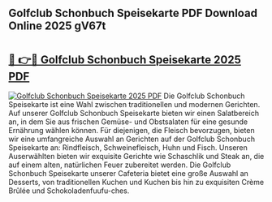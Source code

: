 ## Golfclub Schonbuch Speisekarte PDF Download Online 2025 gV67t

# <h2><a href="http://gce2h57.nevu.top/?p=Golfclub+Schonbuch+Speisekarte">🔗 👉🔴 Golfclub Schonbuch Speisekarte 2025 PDF</a></h2>

[![Golfclub Schonbuch Speisekarte 2025 PDF](https://i.imgur.com/dBaPXMq.png)](http://gce2h57.nevu.top/?p=Golfclub+Schonbuch+Speisekarte)
Die Golfclub Schonbuch Speisekarte ist eine Wahl zwischen traditionellen und modernen Gerichten. Auf unserer Golfclub Schonbuch Speisekarte bieten wir einen Salatbereich an, in dem Sie aus frischen Gemüse- und Obstsalaten für eine gesunde Ernährung wählen können. Für diejenigen, die Fleisch bevorzugen, bieten wir eine umfangreiche Auswahl an Gerichten auf der Golfclub Schonbuch Speisekarte an: Rindfleisch, Schweinefleisch, Huhn und Fisch. Unseren Auserwählten bieten wir exquisite Gerichte wie Schaschlik und Steak an, die auf einem alten, natürlichen Feuer zubereitet werden. Die Golfclub Schonbuch Speisekarte unserer Cafeteria bietet eine große Auswahl an Desserts, von traditionellen Kuchen und Kuchen bis hin zu exquisiten Crème Brûlée und Schokoladenfuufu-ches.
